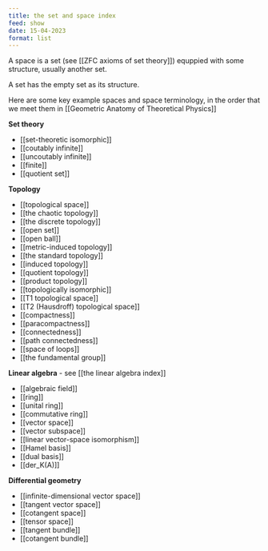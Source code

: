 ```yaml
---
title: the set and space index
feed: show
date: 15-04-2023
format: list
---
```



A space is a set (see [[ZFC axioms of set theory]]) equppied with some structure, usually another set. 

A set has the empty set as its structure.

Here are some key example spaces and space terminology, in the order that we meet them in [[Geometric Anatomy of Theoretical Physics]]

**Set theory**
- [[set-theoretic isomorphic]]
- [[coutably infinite]]
- [[uncoutably infinite]]
- [[finite]]
- [[quotient set]]

**Topology**
- [[topological space]]
- [[the chaotic topology]]
- [[the discrete topology]]
- [[open set]]
- [[open ball]]
- [[metric-induced topology]]
- [[the standard topology]]
- [[induced topology]]
- [[quotient topology]]
- [[product topology]]
- [[topologically isomorphic]]
- [[T1 topological space]]
- [[T2 (Hausdroff) topological space]]
- [[compactness]]
- [[paracompactness]]
- [[connectedness]]
- [[path connectedness]]
- [[space of loops]]
- [[the fundamental group]]

**Linear algebra** - see [[the linear algebra index]]
- [[algebraic field]]
- [[ring]]
- [[unital ring]]
- [[commutative ring]]
- [[vector space]]
- [[vector subspace]]
- [[linear vector-space isomorphism]]
- [[Hamel basis]]
- [[dual basis]]
- [[der_K(A)]]

**Differential geometry**
- [[infinite-dimensional vector space]]
- [[tangent vector space]]
- [[cotangent space]]
- [[tensor space]]
- [[tangent bundle]]
- [[cotangent bundle]]